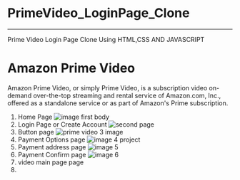  # PrimeVideo_LoginPage_Clone
 ___________________________________________________________
Prime Video Login Page Clone Using HTML,CSS AND JAVASCRIPT


# Amazon Prime Video
Amazon Prime Video, or simply Prime Video, is a subscription video on-demand over-the-top streaming and rental service of Amazon.com, 
Inc., offered as a standalone service or as part of Amazon's Prime subscription.

1. Home Page
 ![image first body](https://user-images.githubusercontent.com/92791586/155685336-8ca2ad1b-39b2-40d4-8824-f2e4b81f5a95.PNG)
2. Login Page or Create Account
 ![second page](https://user-images.githubusercontent.com/92791586/155686957-5ddc9f0f-38c4-4029-8760-d4e3dc73f8ca.PNG)
3. Button page
 ![prime video 3 image](https://user-images.githubusercontent.com/92791586/155691979-279be61e-0c0c-4f5c-b16a-5b2ac1b1ac12.PNG)
4. Payment Options page
 ![image 4 project](https://user-images.githubusercontent.com/92791586/155704069-c43846df-839c-404e-a704-a9ed202835d5.PNG)
5. Payment address page
 ![image 5](https://user-images.githubusercontent.com/92791586/155704820-b20cce4e-81b9-428c-8938-5684198359dc.PNG)
6. Payment Confirm page
 ![image 6](https://user-images.githubusercontent.com/92791586/155705568-dd20fd3e-6cfd-496b-850c-744f0df4c7fa.PNG)
7. video main page page
8. 
